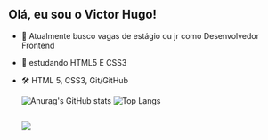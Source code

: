 ## Olá, eu sou o Victor Hugo! 

- 🔭 Atualmente busco vagas de estágio ou jr como Desenvolvedor Frontend
- 🌱 estudando HTML5 E CSS3
- 🛠️ HTML 5, CSS3, Git/GitHub
 
  ![Anurag's GitHub stats](https://github-readme-stats.vercel.app/api?username=vector5826&show_icons=true&theme=dracula)
  ![Top Langs](https://github-readme-stats.vercel.app/api/top-langs/?username=vector5826&layout=compact&theme=dracula)
 

  ##
  <a href="https://www.linkedin.com/in/victor-hugo-260a5116b/" target="_blank"><img src="https://img.shields.io/badge/-LinkedIn-%230077B5?style=for-the-badge&logo=linkedin&logoColor=white" target="_blank"></a>

